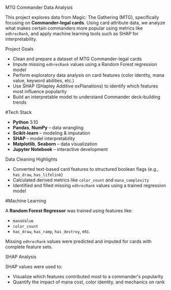 MTG Commander Data Analysis

This project explores data from Magic: The Gathering (MTG), specifically focusing on **Commander-legal cards**. Using card attribute data, we analyze what makes certain commanders more popular using metrics like `edhrecRank`, and apply machine learning tools such as SHAP for interpretability.

Project Goals

- Clean and prepare a dataset of MTG Commander-legal cards
- Impute missing `edhrecRank` values using a Random Forest regression model
- Perform exploratory data analysis on card features (color identity, mana value, keyword abilities, etc.)
- Use SHAP (SHapley Additive exPlanations) to identify which features most influence popularity
- Build an interpretable model to understand Commander deck-building trends

#Tech Stack

- **Python** 3.10
- **Pandas**, **NumPy** – data wrangling
- **Scikit-learn** – modeling & imputation
- **SHAP** – model interpretability
- **Matplotlib**, **Seaborn** – data visualization
- **Jupyter Notebook** – interactive development

Data Cleaning Highlights

- Converted text-based card features to structured boolean flags (e.g., `has_draw`, `has_lifelink`)
- Calculated derived metrics like `color_count` and `mana_complexity`
- Identified and filled missing `edhrecRank` values using a trained regression model

#Machine Learning

A **Random Forest Regressor** was trained using features like:
- `manaValue`
- `color_count`
- `has_draw`, `has_ramp`, `has_destroy`, etc.

Missing `edhrecRank` values were predicted and imputed for cards with complete feature sets.

SHAP Analysis

SHAP values were used to:
- Visualize which features contributed most to a commander's popularity
- Quantify the impact of mana cost, color identity, and mechanics on rank
